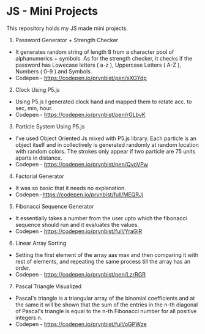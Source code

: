# JS - Mini Projects

This repository holds my JS made mini projects.

1. Password Generator + Strength Checker
- It generates random string of length 8 from a character pool of  alphanumerics + symbols. As for the strength checker, it checks if the password has Lowecase letters ( a-z ), Uppercase Letters ( A-Z ), Numbers ( 0-9 ) and Symbols.
- Codepen - https://codepen.io/prvnbist/pen/xXGYdp

2. Clock Using P5.js
- Using P5.js I generated clock hand and mapped them to rotate acc. to sec, min, hour.
- Codepen - https://codepen.io/prvnbist/pen/rGLbvK

3. Particle System Using P5.js
- I've used Object Oriented Js mixed with P5.js library. Each particle is an object itself and in collectively is generated randomly at random location with random colors. The strokes only appear if two particle are 75 units aparts in distance.
- Codepen - https://codepen.io/prvnbist/pen/QvoVPw

4. Factorial Generator 
- It was so basic that it needs no explanation.
- Codepen -https://codepen.io/prvnbist/full/MEQRJj

5. Fibonacci Sequence Generator
- It essentially takes a number from the user upto which the fibonacci sequence should run and it evaluates the values.
- Codepen - https://codepen.io/prvnbist/full/YraGjR

6. Linear Array Sorting
- Setting the first element of the array aas max and then comparing it with rest of elements, and repeating the same process till the array has an order.
- Codepen - https://codepen.io/prvnbist/pen/LzrRGR

7. Pascal Triangle Visualized
- Pascal's triangle is a triangular array of the binomial coefficients and at the same it will be shown that the sum of the entries in the n-th diagonal of Pascal's triangle is equal to the n-th Fibonacci number for all positive integers n.
- Codepen - https://codepen.io/prvnbist/full/oGPWze